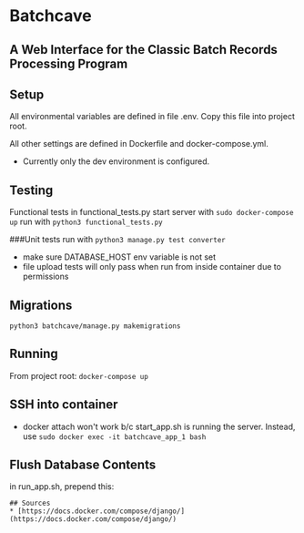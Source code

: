 # Batchcave
## A Web Interface for the Classic Batch Records Processing Program

## Setup
All environmental variables are defined in file .env. Copy this file into project root.

All other settings are defined in Dockerfile and docker-compose.yml.

* Currently only the dev environment is configured. 

## Testing
Functional tests in functional_tests.py 
start server with ```sudo docker-compose up```
run with ```python3 functional_tests.py```

###Unit tests
run with 
```python3 manage.py test converter```
* make sure DATABASE_HOST env variable is not set
* file upload tests will only pass when run from inside container due to permissions

## Migrations
```python3 batchcave/manage.py makemigrations```

## Running
From project root:
```docker-compose up```

## SSH into container
* docker attach won't work b/c start_app.sh is running the server. Instead, use
```sudo docker exec -it batchcave_app_1 bash```

## Flush Database Contents
in run_app.sh, prepend this:
```cat <(echo "yes") - | python3 manage.py flush
## Sources
* [https://docs.docker.com/compose/django/](https://docs.docker.com/compose/django/)

